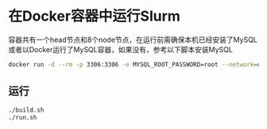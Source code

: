 # 在Docker容器中运行Slurm

容器共有一个head节点和8个node节点，在运行前需确保本机已经安装了MySQL或者以Docker运行了MySQL容器，如果没有，参考以下脚本安装MySQL

```bash
docker run -d --rm -p 3306:3306 -e MYSQL_ROOT_PASSWORD=root --network=ohpc-container-network --name=mysql --hostname=mysql mysql
```

## 运行

```bash
./build.sh
./run.sh
```

